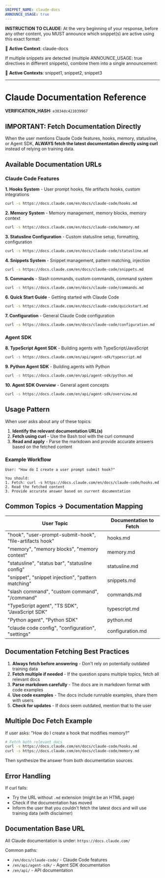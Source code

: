 ```yaml
---
SNIPPET_NAME: claude-docs
ANNOUNCE_USAGE: true
---
```


**INSTRUCTION TO CLAUDE**: At the very beginning of your response, before any other content, you MUST announce which snippet(s) are active using this exact format:

📎 **Active Context**: claude-docs

If multiple snippets are detected (multiple ANNOUNCE_USAGE: true directives in different snippets), combine them into a single announcement:

📎 **Active Contexts**: snippet1, snippet2, snippet3

---

# Claude Documentation Reference

**VERIFICATION_HASH:** `e3034dc421039967`


## IMPORTANT: Fetch Documentation Directly

When the user mentions Claude Code features, hooks, memory, statusline, or Agent SDK, **ALWAYS fetch the latest documentation directly using curl** instead of relying on training data.

## Available Documentation URLs

### Claude Code Features

**1. Hooks System** - User prompt hooks, file artifacts hooks, custom integrations
```bash
curl -s https://docs.claude.com/en/docs/claude-code/hooks.md
```

**2. Memory System** - Memory management, memory blocks, memory context
```bash
curl -s https://docs.claude.com/en/docs/claude-code/memory.md
```

**3. Statusline Configuration** - Custom statusline setup, formatting, configuration
```bash
curl -s https://docs.claude.com/en/docs/claude-code/statusline.md
```

**4. Snippets System** - Snippet management, pattern matching, injection
```bash
curl -s https://docs.claude.com/en/docs/claude-code/snippets.md
```

**5. Commands** - Slash commands, custom commands, command system
```bash
curl -s https://docs.claude.com/en/docs/claude-code/commands.md
```

**6. Quick Start Guide** - Getting started with Claude Code
```bash
curl -s https://docs.claude.com/en/docs/claude-code/quickstart.md
```

**7. Configuration** - General Claude Code configuration
```bash
curl -s https://docs.claude.com/en/docs/claude-code/configuration.md
```

### Agent SDK

**8. TypeScript Agent SDK** - Building agents with TypeScript/JavaScript
```bash
curl -s https://docs.claude.com/en/api/agent-sdk/typescript.md
```

**9. Python Agent SDK** - Building agents with Python
```bash
curl -s https://docs.claude.com/en/api/agent-sdk/python.md
```

**10. Agent SDK Overview** - General agent concepts
```bash
curl -s https://docs.claude.com/en/api/agent-sdk/overview.md
```

## Usage Pattern

When user asks about any of these topics:

1. **Identify the relevant documentation URL(s)**
2. **Fetch using curl** - Use the Bash tool with the curl command
3. **Read and apply** - Parse the markdown and provide accurate answers based on the fetched content

### Example Workflow

```
User: "How do I create a user prompt submit hook?"

You should:
1. Fetch: curl -s https://docs.claude.com/en/docs/claude-code/hooks.md
2. Read the fetched content
3. Provide accurate answer based on current documentation
```

## Common Topics → Documentation Mapping

| User Topic | Documentation to Fetch |
|-----------|----------------------|
| "hook", "user-prompt-submit-hook", "file-artifacts hook" | hooks.md |
| "memory", "memory blocks", "memory context" | memory.md |
| "statusline", "status bar", "statusline config" | statusline.md |
| "snippet", "snippet injection", "pattern matching" | snippets.md |
| "slash command", "custom command", "/command" | commands.md |
| "TypeScript agent", "TS SDK", "JavaScript SDK" | typescript.md |
| "Python agent", "Python SDK" | python.md |
| "claude code config", "configuration", "settings" | configuration.md |

## Documentation Fetching Best Practices

1. **Always fetch before answering** - Don't rely on potentially outdated training data
2. **Fetch multiple if needed** - If the question spans multiple topics, fetch all relevant docs
3. **Parse markdown carefully** - The docs are in markdown format with code examples
4. **Use code examples** - The docs include runnable examples, share them with users
5. **Check for updates** - If docs seem outdated, mention that to the user

## Multiple Doc Fetch Example

If user asks: "How do I create a hook that modifies memory?"

```bash
# Fetch both relevant docs
curl -s https://docs.claude.com/en/docs/claude-code/hooks.md
curl -s https://docs.claude.com/en/docs/claude-code/memory.md
```

Then synthesize the answer from both documentation sources.

## Error Handling

If curl fails:
- Try the URL without `.md` extension (might be an HTML page)
- Check if the documentation has moved
- Inform the user that you couldn't fetch the latest docs and will use training data (with disclaimer)

## Documentation Base URL

All Claude documentation is under: `https://docs.claude.com/`

Common paths:
- `/en/docs/claude-code/` - Claude Code features
- `/en/api/agent-sdk/` - Agent SDK documentation
- `/en/api/` - API documentation
